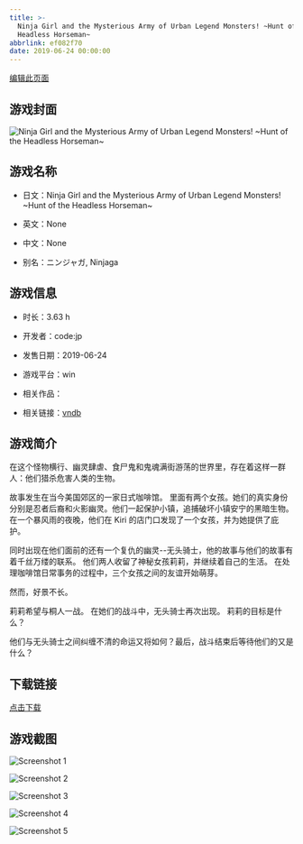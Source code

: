 ```yaml
---
title: >-
  Ninja Girl and the Mysterious Army of Urban Legend Monsters! ~Hunt of the
  Headless Horseman~
abbrlink: ef082f70
date: 2019-06-24 00:00:00
---
```

[编辑此页面](https://github.com/ACG-3/ADV3-source/blob/main/source/_posts/Ninja%20Girl%20and%20the%20Mysterious%20Army%20of%20Urban%20Legend%20Monsters%21%20~Hunt%20of%20the%20Headless%20Horseman~.md)

## 游戏封面

![Ninja Girl and the Mysterious Army of Urban Legend Monsters! ~Hunt of the Headless Horseman~](https://pan.timero.xyz/d/onedrive/img_lib_001/Ninja%20Girl%20and%20the%20Mysterious%20Army%20of%20Urban%20Legend%20Monsters!%20~Hunt%20of%20the%20Headless%20Horseman~_cover.avif)


## 游戏名称

- 日文：Ninja Girl and the Mysterious Army of Urban Legend Monsters! ~Hunt of the Headless Horseman~
- 英文：None
- 中文：None

- 别名：ニンジャガ, Ninjaga


## 游戏信息

- 时长：3.63 h
- 开发者：code:jp
- 发售日期：2019-06-24
- 游戏平台：win
- 相关作品：

- 相关链接：[vndb](https://vndb.org/v21435)


## 游戏简介

在这个怪物横行、幽灵肆虐、食尸鬼和鬼魂满街游荡的世界里，存在着这样一群人：他们猎杀危害人类的生物。

故事发生在当今美国郊区的一家日式咖啡馆。
里面有两个女孩。她们的真实身份分别是忍者后裔和火影幽灵。他们一起保护小镇，追捕破坏小镇安宁的黑暗生物。在一个暴风雨的夜晚，他们在 Kiri 的店门口发现了一个女孩，并为她提供了庇护。

同时出现在他们面前的还有一个复仇的幽灵--无头骑士，他的故事与他们的故事有着千丝万缕的联系。
他们两人收留了神秘女孩莉莉，并继续着自己的生活。
在处理咖啡馆日常事务的过程中，三个女孩之间的友谊开始萌芽。

然而，好景不长。

莉莉希望与桐人一战。
在她们的战斗中，无头骑士再次出现。
莉莉的目标是什么？

他们与无头骑士之间纠缠不清的命运又将如何？最后，战斗结束后等待他们的又是什么？




## 下载链接

[点击下载](https://pan.timero.xyz/onedrive/adv_lib_001/Ninja%20Girl%20and%20the%20Mysterious%20Army%20of%20Urban%20Legend%20Monsters%21%20~Hunt%20of%20the%20Headless%20Horseman~)


## 游戏截图


![Screenshot 1](https://pan.timero.xyz/d/onedrive/img_lib_001/Ninja%20Girl%20and%20the%20Mysterious%20Army%20of%20Urban%20Legend%20Monsters!%20~Hunt%20of%20the%20Headless%20Horseman~_Screenshot_1.avif)

![Screenshot 2](https://pan.timero.xyz/d/onedrive/img_lib_001/Ninja%20Girl%20and%20the%20Mysterious%20Army%20of%20Urban%20Legend%20Monsters!%20~Hunt%20of%20the%20Headless%20Horseman~_Screenshot_2.avif)

![Screenshot 3](https://pan.timero.xyz/d/onedrive/img_lib_001/Ninja%20Girl%20and%20the%20Mysterious%20Army%20of%20Urban%20Legend%20Monsters!%20~Hunt%20of%20the%20Headless%20Horseman~_Screenshot_3.avif)

![Screenshot 4](https://pan.timero.xyz/d/onedrive/img_lib_001/Ninja%20Girl%20and%20the%20Mysterious%20Army%20of%20Urban%20Legend%20Monsters!%20~Hunt%20of%20the%20Headless%20Horseman~_Screenshot_4.avif)

![Screenshot 5](https://pan.timero.xyz/d/onedrive/img_lib_001/Ninja%20Girl%20and%20the%20Mysterious%20Army%20of%20Urban%20Legend%20Monsters!%20~Hunt%20of%20the%20Headless%20Horseman~_Screenshot_5.avif)

